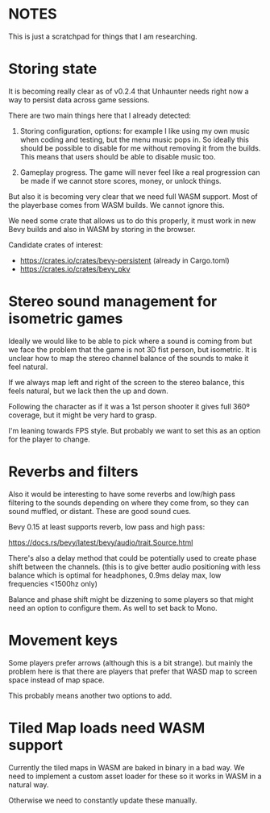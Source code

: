 # NOTES

This is just a scratchpad for things that I am researching.


# Storing state

It is becoming really clear as of v0.2.4 that Unhaunter needs right now a way to
persist data across game sessions.

There are two main things here that I already detected:

1. Storing configuration, options: for example I like using my own music when
   coding and testing, but the menu music pops in. So ideally this should be
   possible to disable for me without removing it from the builds. This means
   that users should be able to disable music too.

2. Gameplay progress. The game will never feel like a real progression can be
   made if we cannot store scores, money, or unlock things.

But also it is becoming very clear that we need full WASM support. Most of the
playerbase comes from WASM builds. We cannot ignore this.

We need some crate that allows us to do this properly, it must work in new
Bevy builds and also in WASM by storing in the browser.

Candidate crates of interest:

- https://crates.io/crates/bevy-persistent (already in Cargo.toml)
- https://crates.io/crates/bevy_pkv


# Stereo sound management for isometric games

Ideally we would like to be able to pick where a sound is coming from but we
face the problem that the game is not 3D fist person, but isometric. It is 
unclear how to map the stereo channel balance of the sounds to make it feel
natural.

If we always map left and right of the screen to the stereo balance, this feels
natural, but we lack then the up and down.

Following the character as if it was a 1st person shooter it gives full 360º
coverage, but it might be very hard to grasp.

I'm leaning towards FPS style. But probably we want to set this as an option
for the player to change.

# Reverbs and filters

Also it would be interesting to have some reverbs and low/high pass filtering
to the sounds depending on where they come from, so they can sound muffled, or
distant. These are good sound cues.

Bevy 0.15 at least supports reverb, low pass and high pass:

https://docs.rs/bevy/latest/bevy/audio/trait.Source.html

There's also a delay method that could be potentially used to create phase shift
between the channels. (this is to give better audio positioning with less balance
which is optimal for headphones, 0.9ms delay max, low frequencies <1500hz only)

Balance and phase shift might be dizzening to some players so that might need
an option to configure them. As well to set back to Mono.

# Movement keys

Some players prefer arrows (although this is a bit strange). but mainly the
problem here is that there are players that prefer that WASD map to screen
space instead of map space.

This probably means another two options to add.

# Tiled Map loads need WASM support

Currently the tiled maps in WASM are baked in binary in a bad way. We need to
implement a custom asset loader for these so it works in WASM in a natural way.

Otherwise we need to constantly update these manually.